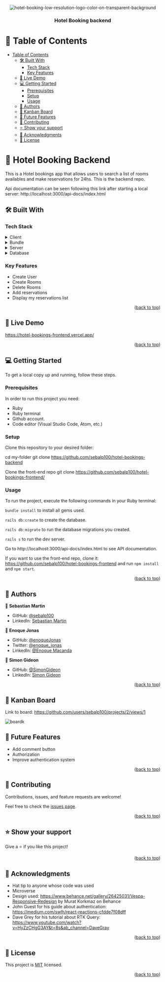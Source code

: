 <a name="readme-top"></a>

<div align="center">

![hotel-booking-low-resolution-logo-color-on-transparent-background](https://user-images.githubusercontent.com/111214189/235814475-89038f59-0b1f-4f91-81e1-86f64512d4d2.png)


  <h3><b>Hotel Booking backend</b></h3>

</div>

<!-- TABLE OF CONTENTS -->

# 📗 Table of Contents

- [Table of Contents](#-table-of-contents)
  - [🛠 Built With ](#-built-with-)
    - [Tech Stack ](#tech-stack-)
    - [Key Features ](#key-features-)
  - [🚀 Live Demo ](#-live-demo-)
  - [💻 Getting Started ](#-getting-started-)
    - [Prerequisites](#prerequisites)
    - [Setup](#setup)
    - [Usage](#usage)
  - [👥 Authors ](#-authors-)
  - [👥 Kanban Board ](#kanban)
  - [🔭 Future Features ](#-future-features-)
  - [🤝 Contributing ](#-contributing-)
  - [⭐️ Show your support ](#️-show-your-support-)
  - [🙏 Acknowledgments ](#-acknowledgments-)
  - [📝 License ](#-license-)

<!-- PROJECT DESCRIPTION -->

# 📖 Hotel Booking Backend<a name="about-project"></a>

This is a Hotel bookings app that allows users to search a list of rooms availables and make reservations for 24hs. This is the backend repo.

Api documentation can be seen following this link after starting a local server: http://localhost:3000/api-docs/index.html

## 🛠 Built With <a name="built-with"></a>

### Tech Stack <a name="tech-stack"></a>

<details>
  <summary>Client</summary>
  <ul>
    <li><a href="https://www.ruby-lang.org/en/">Ruby</a></li>
    <li><a href="https://rubyonrails.org/">Rails</a></li>
    <li>React</li>
    <li>Redux</li>
  </ul>
</details>

<details>
  <summary>Bundle</summary>
  <ul>
    <li><a href="https://webpack.js.org/">WebPack</a></li>
    <li><a href="https://www.npmjs.com/">NPM</a></li>
  </ul>
</details>

<details>
  <summary>Server</summary>
  <ul>
    <li><a href="https://rubyonrails.org/">Rails</a></li>
  </ul>
</details>

<details>
<summary>Database</summary>
  <ul>
    <li><a href="https://www.postgresql.org/">PostgreSQL</a></li>
  </ul>
</details>

<!-- Features -->

### Key Features <a name="key-features"></a>

- Create User
- Create Rooms
- Delete Rooms
- Add reservations
- Display my reservations list

<p align="right">(<a href="#readme-top">back to top</a>)</p>

<!-- LIVE DEMO -->

## 🚀 Live Demo <a name="live-demo"></a>

https://hotel-bookings-frontend.vercel.app/

<p align="right">(<a href="#readme-top">back to top</a>)</p>

<!-- GETTING STARTED -->

## 💻 Getting Started <a name="getting-started"></a>

To get a local copy up and running, follow these steps.

### Prerequisites

In order to run this project you need:

- Ruby
- Ruby terminal
- Github account.
- Code editor (Visual Studio Code, Atom, etc.)

### Setup

Clone this repository to your desired folder:

cd my-folder
git clone https://github.com/sebalp100/hotel-bookings-backend

Clone the front-end repo
git clone https://github.com/sebalp100/hotel-bookings-frontend/

### Usage

To run the project, execute the following commands in your Ruby terminal:

`bundle install` to install all gems used.

`rails db:create` to create the database.

`rails db:migrate` to run the database migrations you created.

`rails s` to run the dev server.

Go to http://localhost:3000/api-docs/index.html to see API documentation.

If you want to use the front-end repo, clone it: https://github.com/sebalp100/hotel-bookings-frontend and run `npm install` and `npm start`.

<p align="right">(<a href="#readme-top">back to top</a>)</p>

<!-- AUTHORS -->

## 👥 Authors <a name="authors"></a>

👤 **Sebastian Martin**

- GitHub: [@sebalp100](https://github.com/sebalp100)
- LinkedIn: [Sebastian Martin](https://www.linkedin.com/in/sebastian-martin-956b2724a/)

👤 **Enoque Jonas**

- GitHub: [@enoqueJonas](https://github.com/enoqueJonas)
- Twitter: [@enoque_jonas](https://twitter.com/_enoqueJonas)
- LinkedIn: [@Enoque Macanda](https://www.linkedin.com/mwlite/in/enoque-macanda)

👤 **Simon Gideon**

- GitHub: [@SimonGideon](https://github.com/SimonGideon)
- LinkedIn: [Simon Gideon](https://linkedin.com/in/mnayi-gideon)

<p align="right">(<a href="#readme-top">back to top</a>)</p>

## 👥 Kanban Board <a name="kanban"></a>

Link to board: https://github.com/users/sebalp100/projects/2/views/1

![boardk](https://user-images.githubusercontent.com/111214189/233389468-2bed8408-4bcb-4392-9996-e56903a3f58a.png)

<!-- FUTURE FEATURES -->

## 🔭 Future Features <a name="future-features"></a>

- Add comment button
- Authorization
- Improve authentication system

<p align="right">(<a href="#readme-top">back to top</a>)</p>

<!-- CONTRIBUTING -->

## 🤝 Contributing <a name="contributing"></a>

Contributions, issues, and feature requests are welcome!

Feel free to check the [issues page](../../issues/).

<p align="right">(<a href="#readme-top">back to top</a>)</p>

<!-- SUPPORT -->

## ⭐️ Show your support <a name="support"></a>

Give a ⭐️ if you like this project!

<p align="right">(<a href="#readme-top">back to top</a>)</p>

<!-- ACKNOWLEDGEMENTS -->

## 🙏 Acknowledgments <a name="acknowledgements"></a>

- Hat tip to anyone whose code was used
- Microverse
- Design used: https://www.behance.net/gallery/26425031/Vespa-Responsive-Redesign by Murat Korkmaz on Behance
- John Guest for his guide about authentication: https://medium.com/swlh/react-reactions-cfdde7f08dff
- Dave Grey for his tutorial about RTK Query: https://www.youtube.com/watch?v=HyZzCHgG3AY&t=8s&ab_channel=DaveGray

<p align="right">(<a href="#readme-top">back to top</a>)</p>

<!-- LICENSE -->

## 📝 License <a name="license"></a>

This project is [MIT](./LICENSE) licensed.

<p align="right">(<a href="#readme-top">back to top</a>)</p>
